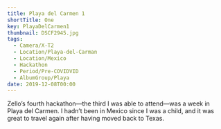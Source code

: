 ```yaml
---
title: Playa del Carmen 1
shortTitle: One
key: PlayaDelCarmen1
thumbnail: DSCF2945.jpg
tags:
  - Camera/X-T2
  - Location/Playa-del-Carman
  - Location/Mexico
  - Hackathon
  - Period/Pre-COVIDVID
  - AlbumGroup/Playa
date: 2019-12-08T00:00
---
```

Zello’s fourth hackathon—the third I was able to attend—was a week in Playa del Carmen. I hadn’t been in Mexico since I was a child, and it was great to travel again after having moved back to Texas.
